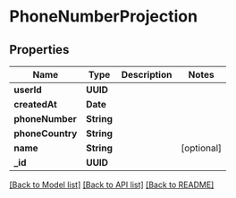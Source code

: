 # PhoneNumberProjection

## Properties
Name | Type | Description | Notes
------------ | ------------- | ------------- | -------------
**userId** | **UUID** |  | 
**createdAt** | **Date** |  | 
**phoneNumber** | **String** |  | 
**phoneCountry** | **String** |  | 
**name** | **String** |  | [optional] 
**_id** | **UUID** |  | 

[[Back to Model list]](../README#documentation-for-models) [[Back to API list]](../README#documentation-for-api-endpoints) [[Back to README]](../README)


